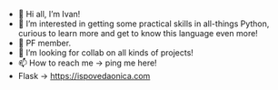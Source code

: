 - 👋 Hi all, I’m Ivan!
- 👀 I’m interested in getting some practical skills in all-things Python, curious to learn more and get to know this language even more!
- 🌱 PF member.
- 💞️ I’m looking for collab on all kinds of projects!
- 📫 How to reach me -> ping me here!
- Flask -> https://ispovedaonica.com 

<!---
mimeosd/mimeosd is a ✨ special ✨ repository because its `README.md` (this file) appears on your GitHub profile.
You can click the Preview link to take a look at your changes.
--->

